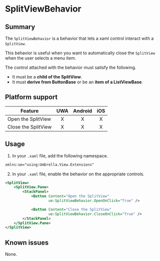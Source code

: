 ﻿# SplitViewBehavior

## Summary

The `SplitViewBehavior` is a behavior that lets a xaml control interact with a `SplitView`.

This behavior is useful when you want to automatically close the `SplitView` when the user selects a menu item.

The control attached with the behavior must satisfy the following.
- It must be a **child of the SplitView**.
- It must **derive from ButtonBase** or be an **item of a ListViewBase**.

## Platform support

| Feature             | UWA | Android | iOS |
| --------------------|:---:|:-------:|:---:|
| Open the SplitView  |  X  |    X    |  X  |
| Close the SplitView |  X  |    X    |  X  |

## Usage

1. In your `.xaml` file, add the following namespace.

```xml
xmlns:ue="using:Umbrella.View.Extensions"
```

2. In your `.xaml` file, enable the behavior on the appropriate controls.
```xml
<SplitView>
    <SplitView.Pane>
        <StackPanel>
            <Button Content="Open the SplitView"
                    ue:SplitViewBehavior.OpenOnClick="True" />

            <Button Content="Close the SplitView"
                    ue:SplitViewBehavior.CloseOnClick="True" />
        </StackPanel>
    </SplitView.Pane>
</SplitView>
```

## Known issues

None.
